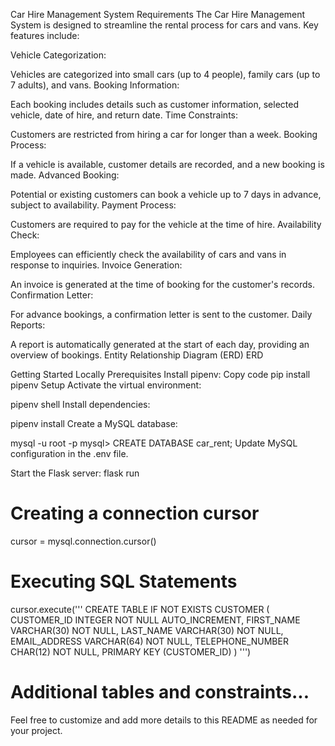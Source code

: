 Car Hire Management System
Requirements
The Car Hire Management System is designed to streamline the rental process for cars and vans. Key features include:

Vehicle Categorization:

Vehicles are categorized into small cars (up to 4 people), family cars (up to 7 adults), and vans.
Booking Information:

Each booking includes details such as customer information, selected vehicle, date of hire, and return date.
Time Constraints:

Customers are restricted from hiring a car for longer than a week.
Booking Process:

If a vehicle is available, customer details are recorded, and a new booking is made.
Advanced Booking:

Potential or existing customers can book a vehicle up to 7 days in advance, subject to availability.
Payment Process:

Customers are required to pay for the vehicle at the time of hire.
Availability Check:

Employees can efficiently check the availability of cars and vans in response to inquiries.
Invoice Generation:

An invoice is generated at the time of booking for the customer's records.
Confirmation Letter:

For advance bookings, a confirmation letter is sent to the customer.
Daily Reports:

A report is automatically generated at the start of each day, providing an overview of bookings.
Entity Relationship Diagram (ERD)
ERD

Getting Started Locally
Prerequisites
Install pipenv:
Copy code
pip install pipenv
Setup
Activate the virtual environment:


pipenv shell
Install dependencies:


pipenv install
Create a MySQL database:


mysql -u root -p
mysql> CREATE DATABASE car_rent;
Update MySQL configuration in the .env file.

Start the Flask server:
flask run



# Creating a connection cursor
cursor = mysql.connection.cursor()

# Executing SQL Statements
cursor.execute('''
    CREATE TABLE IF NOT EXISTS CUSTOMER (
        CUSTOMER_ID INTEGER NOT NULL AUTO_INCREMENT,
        FIRST_NAME VARCHAR(30) NOT NULL,
        LAST_NAME VARCHAR(30) NOT NULL,
        EMAIL_ADDRESS VARCHAR(64) NOT NULL,
        TELEPHONE_NUMBER CHAR(12) NOT NULL,
        PRIMARY KEY (CUSTOMER_ID)
    )
''')

# Additional tables and constraints...
Feel free to customize and add more details to this README as needed for your project.
